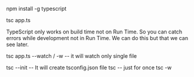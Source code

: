npm install -g typescript

tsc app.ts

TypeScript only works on build time not on Run Time. So you can catch errors while development not in Run Time. We can do this but that we can see later.

tsc app.ts --watch / -w -- it will watch only single file

tsc --init  -- It will create tsconfig.json file
tsc -- just for once
tsc -w